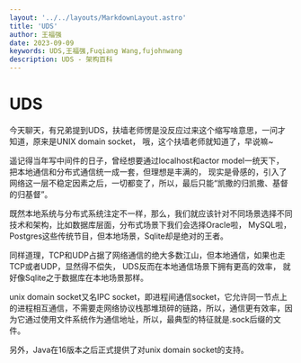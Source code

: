 ```yaml
---
layout: '../../layouts/MarkdownLayout.astro'
title: 'UDS'
author: 王福强
date: 2023-09-09
keywords: UDS,王福强,Fuqiang Wang,fujohnwang
description: UDS - 架构百科
---
```


# UDS

今天聊天，有兄弟提到UDS，扶墙老师愣是没反应过来这个缩写啥意思，一问才知道，原来是UNIX domain socket， 哦，这个扶墙老师就知道了，早说嘛~

遥记得当年写中间件的日子，曾经想要通过localhost和actor model一统天下， 把本地通信和分布式通信统一成一套，但理想是丰满的， 现实是骨感的，引入了网络这一层不稳定因素之后，一切都变了，所以，最后只能“凯撒的归凯撒、基督的归基督”。

既然本地系统与分布式系统注定不一样，那么，我们就应该针对不同场景选择不同技术和架构，比如数据库层面，分布式场景下我们会选择Oracle啦， MySQL啦， Postgres这些传统节目，但本地场景，Sqlite却是绝对的王者。

同样道理，TCP和UDP占据了网络通信的绝大多数江山，但本地通信，如果也走TCP或者UDP，显然得不偿失， UDS反而在本地通信场景下拥有更高的效率， 就好像Sqlite之于数据库在本地场景那样。

unix domain socket又名IPC socket，即进程间通信socket，它允许同一节点上的进程相互通信，不需要走网络协议栈那堆琐碎的链路，所以，通信更有效率，因为它通过使用文件系统作为通信地址，所以，最典型的特征就是.sock后缀的文件。

另外，Java在16版本之后正式提供了对unix domain socket的支持。

